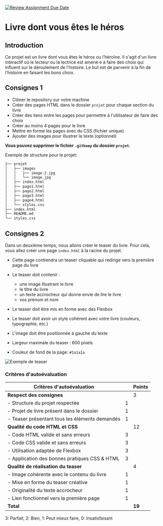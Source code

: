 [![Review Assignment Due Date](https://classroom.github.com/assets/deadline-readme-button-22041afd0340ce965d47ae6ef1cefeee28c7c493a6346c4f15d667ab976d596c.svg)](https://classroom.github.com/a/Gr1oGS7Y)

# Livre dont vous êtes le héros

## Introduction

Ce projet est un livre dont vous êtes le héros ou l'héroïne. Il s'agit d'un livre interactif où le lecteur ou la lectrice est amené·e à faire des choix qui influent sur le déroulement de l'histoire. Le but est de parvenir à la fin de l'histoire en faisant les bons choix.

## Consignes 1

- Clôner le repository sur votre machine
- Créer des pages HTML dans le dossier `projet` pour chaque section du livre
- Créer des liens entre les pages pour permettre à l'utilisateur de faire des choix
- Créer au moins 4 pages pour le livre
- Mettre en forme les pages avec du CSS (fichier unique)
- Ajouter des images pour illustrer le texte (optionnel)

**Vous pouvez supprimer le fichier `.gitkeep` du dossier `projet`.**

Exemple de structure pour le projet:

```bash
├── projet
│   ├── images
│   │   ├── image-2.jpg
│   │   └── image.jpg
│   ├── index.html
│   ├── page1.html
│   ├── page2.html
│   ├── page3.html
│   ├── page4.html
│   └── styles.css
├── index.html
├── README.md
└── styles.css
```

## Consignes 2

Dans un deuxième temps, nous allons créer le teaser du livre. Pour cela, vous allez créer une page `index.html` à la racine du projet.

- Cette page contiendra un teaser cliquable qui redirige vers la première page du livre
- Le teaser doit contenir :

  - une image illustrant le livre
  - le titre du livre
  - un texte accrocheur qui donne envie de lire le livre
  - vos prénom et nom

- Le teaser doit être mis en forme avec des Flexbox
- Le teaser doit avoir un style cohérent avec votre livre (couleurs, typographie, etc.)
- L'image doit être positionnée à gauche du texte
- Largeur maximale du teaser : 600 pixels
- Couleur de fond de la page: `#1a1a1a`

![Exemple de teaser](teaser-exemple.png)

### Critères d'autoévaluation

| Critères d'autoévaluation                      |     | Points |
| ---------------------------------------------- | --- | ------ |
| **Respect des consignes**                      |     | 3      |
| - Structure du projet respectée                | 1   |        |
| - Projet de livre présent dans le dossier      | 1   |        |
| - Teaser présentant tous les éléments demandés | 1   |        |
| **Qualité du code HTML et CSS**                |     | 12     |
| - Code HTML valide et sans erreurs             | 3   |        |
| - Code CSS valide et sans erreurs              | 3   |        |
| - Utilisation adaptée de Flexbox               | 3   |        |
| - Application des bonnes pratiques CSS & HTML  | 3   |        |
| **Qualité de réalisation du teaser**           |     | 4      |
| - Image cohérente avec le contenu du livre     | 1   |        |
| - Mise en forme du teaser créative             | 1   |        |
| - Originalité du texte accrocheur              | 1   |        |
| - Lien fonctionnel vers la première page       | 1   |        |
| **Total**                                      |     | **19** |

3: Parfait, 2: Bien, 1: Peut mieux faire, 0: Insatisfaisant
